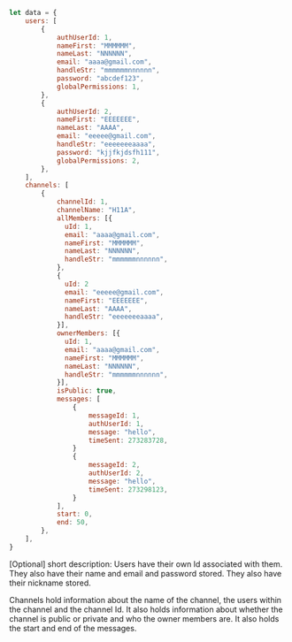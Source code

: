 ```javascript
let data = {
    users: [
        {
            authUserId: 1,
            nameFirst: "MMMMMM",
            nameLast: "NNNNNN",
            email: "aaaa@gmail.com",
            handleStr: "mmmmmmnnnnnn",
            password: "abcdef123",
            globalPermissions: 1,
        },
        {
            authUserId: 2,
            nameFirst: "EEEEEEE",
            nameLast: "AAAA",
            email: "eeeee@gmail.com",
            handleStr: "eeeeeeeaaaa",
            password: "kjjfkjdsfh111",
            globalPermissions: 2,
        },
    ],
    channels: [
        {
            channelId: 1,
            channelName: "H11A",
            allMembers: [{
              uId: 1,
              email: "aaaa@gmail.com",
              nameFirst: "MMMMMM",
              nameLast: "NNNNNN",
              handleStr: "mmmmmmnnnnnn",
            }, 
            {
              uId: 2
              email: "eeeee@gmail.com",
              nameFirst: "EEEEEEE",
              nameLast: "AAAA",
              handleStr: "eeeeeeeaaaa",
            }],
            ownerMembers: [{
              uId: 1,
              email: "aaaa@gmail.com",
              nameFirst: "MMMMMM",
              nameLast: "NNNNNN",
              handleStr: "mmmmmmnnnnnn",
            }],
            isPublic: true,
            messages: [
                {
                    messageId: 1,
                    authUserId: 1,
                    message: "hello",
                    timeSent: 273283728,
                }
                {
                    messageId: 2,
                    authUserId: 2,
                    message: "hello",
                    timeSent: 273298123,
                }
            ],
            start: 0,
            end: 50,
        },
    ],
}

```

[Optional] short description: 
Users have their own Id associated with them. They also have their name and email and password stored. They also have their nickname stored. 

Channels hold information about the name of the channel, the users within the channel and the channel Id. It also holds information about whether the channel is public or private and who the owner members are. It also holds the start and end of the messages. 

